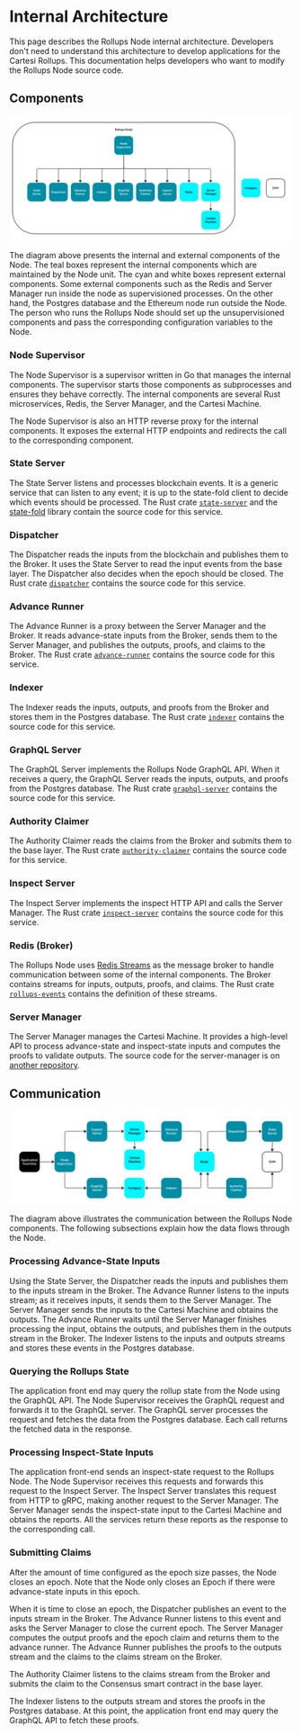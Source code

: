 # Internal Architecture

This page describes the Rollups Node internal architecture.
Developers don't need to understand this architecture to develop applications for the Cartesi Rollups.
This documentation helps developers who want to modify the Rollups Node source code.

## Components

![Components](images/components.svg)

The diagram above presents the internal and external components of the Node.
The teal boxes represent the internal components which are maintained by the Node unit.
The cyan and white boxes represent external components.
Some external components such as the Redis and Server Manager run inside the node as supervisioned processes.
On the other hand, the Postgres database and the Ethereum node run outside the Node.
The person who runs the Rollups Node should set up the unsupervisioned components and pass the corresponding configuration variables to the Node.

### Node Supervisor

The Node Supervisor is a supervisor written in Go that manages the internal components.
The supervisor starts those components as subprocesses and ensures they behave correctly.
The internal components are several Rust microservices, Redis, the Server Manager, and the Cartesi Machine.

The Node Supervisor is also an HTTP reverse proxy for the internal components.
It exposes the external HTTP endpoints and redirects the call to the corresponding component.

### State Server

The State Server listens and processes blockchain events.
It is a generic service that can listen to any event; it is up to the state-fold client to decide which events should be processed.
The Rust crate [`state-server`][state-server] and the [state-fold][state-fold] library contain the source code for this service.

[state-server]: ../offchain/state-server/
[state-fold]: https://github.com/cartesi/state-fold

### Dispatcher

The Dispatcher reads the inputs from the blockchain and publishes them to the Broker.
It uses the State Server to read the input events from the base layer.
The Dispatcher also decides when the epoch should be closed.
The Rust crate [`dispatcher`][dispatcher] contains the source code for this service.

[dispatcher]: ../offchain/dispatcher/

### Advance Runner

The Advance Runner is a proxy between the Server Manager and the Broker.
It reads advance-state inputs from the Broker, sends them to the Server Manager, and publishes the outputs, proofs, and claims to the Broker.
The Rust crate [`advance-runner`][advance-runner] contains the source code for this service.

[advance-runner]: ../offchain/advance-runner/

### Indexer

The Indexer reads the inputs, outputs, and proofs from the Broker and stores them in the Postgres database.
The Rust crate [`indexer`][indexer] contains the source code for this service.

[indexer]: ../offchain/indexer/

### GraphQL Server

The GraphQL Server implements the Rollups Node GraphQL API.
When it receives a query, the GraphQL Server reads the inputs, outputs, and proofs from the Postgres database.
The Rust crate [`graphql-server`][graphql-server] contains the source code for this service.

[graphql-server]: ../offchain/graphql-server/


### Authority Claimer

The Authority Claimer reads the claims from the Broker and submits them to the base layer.
The Rust crate [`authority-claimer`][authority-claimer] contains the source code for this service.

[authority-claimer]: ../offchain/authority-claimer/

### Inspect Server

The Inspect Server implements the inspect HTTP API and calls the Server Manager.
The Rust crate [`inspect-server`][inspect-server] contains the source code for this service.

[inspect-server]: ../offchain/inspect-server/


### Redis (Broker)

The Rollups Node uses [Redis Streams][redis-streams] as the message broker to handle communication between some of the internal components.
The Broker contains streams for inputs, outputs, proofs, and claims.
The Rust crate [`rollups-events`][rollups-events] contains the definition of these streams.

[redis-streams]: https://redis.io/docs/data-types/streams/
[rollups-events]: ../offchain/rollups-events/

### Server Manager

The Server Manager manages the Cartesi Machine.
It provides a high-level API to process advance-state and inspect-state inputs and computes the proofs to validate outputs.
The source code for the server-manager is on [another repository][server-manager-repo].

[server-manager-repo]: https://github.com/cartesi/server-manager

## Communication

![Communication](images/communication.svg)

The diagram above illustrates the communication between the Rollups Node components.
The following subsections explain how the data flows through the Node.

### Processing Advance-State Inputs

Using the State Server, the Dispatcher reads the inputs and publishes them to the inputs stream in the Broker.
The Advance Runner listens to the inputs stream; as it receives inputs, it sends them to the Server Manager.
The Server Manager sends the inputs to the Cartesi Machine and obtains the outputs.
The Advance Runner waits until the Server Manager finishes processing the input, obtains the outputs, and publishes them in the outputs stream in the Broker.
The Indexer listens to the inputs and outputs streams and stores these events in the Postgres database.

### Querying the Rollups State

The application front end may query the rollup state from the Node using the GraphQL API.
The Node Supervisor receives the GraphQL request and forwards it to the GraphQL server.
The GraphQL server processes the request and fetches the data from the Postgres database.
Each call returns the fetched data in the response.

### Processing Inspect-State Inputs

The application front-end sends an inspect-state request to the Rollups Node.
The Node Supervisor receives this requests and forwards this request to the Inspect Server.
The Inspect Server translates this request from HTTP to gRPC, making another request to the Server Manager.
The Server Manager sends the inspect-state input to the Cartesi Machine and obtains the reports.
All the services return these reports as the response to the corresponding call.

### Submitting Claims

After the amount of time configured as the epoch size passes, the Node closes an epoch.
Note that the Node only closes an Epoch if there were advance-state inputs in this epoch.

When it is time to close an epoch, the Dispatcher publishes an event to the inputs stream in the Broker.
The Advance Runner listens to this event and asks the Server Manager to close the current epoch.
The Server Manager computes the output proofs and the epoch claim and returns them to the advance runner.
The Advance Runner publishes the proofs to the outputs stream and the claims to the claims stream on the Broker.

The Authority Claimer listens to the claims stream from the Broker and submits the claim to the Consensus smart contract in the base layer.

The Indexer listens to the outputs stream and stores the proofs in the Postgres database.
At this point, the application front end may query the GraphQL API to fetch these proofs.

